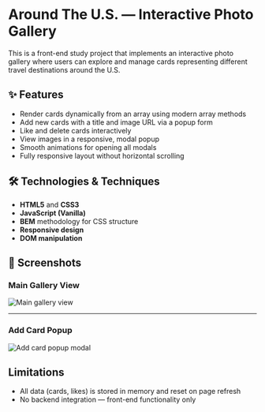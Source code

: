 
# Around The U.S. — Interactive Photo Gallery

This is a front-end study project that implements an interactive photo gallery where users can explore and manage cards representing different travel destinations around the U.S.

## ✨ Features

* Render cards dynamically from an array using modern array methods
* Add new cards with a title and image URL via a popup form
* Like and delete cards interactively
* View images in a responsive, modal popup
* Smooth animations for opening all modals
* Fully responsive layout without horizontal scrolling

## 🛠️ Technologies & Techniques

* **HTML5** and **CSS3**
* **JavaScript (Vanilla)**
* **BEM** methodology for CSS structure
* **Responsive design** 
* **DOM manipulation** 

## 📸 Screenshots

### Main Gallery View

![Main gallery view](https://i.gyazo.com/45eeb9d35385fd57e2105da517a7c259.png)

---

### Add Card Popup

![Add card popup modal](https://i.gyazo.com/ce268b0217c880a260ec63c8162a545c.png)

## Limitations

* All data (cards, likes) is stored in memory and reset on page refresh
* No backend integration — front-end functionality only





